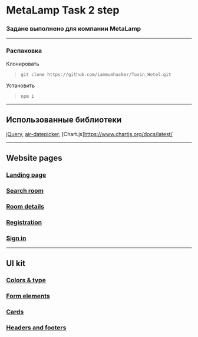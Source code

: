 # MetaLamp Task 2 step
### Задане выполнено для компании MetaLamp
---
### Распаковка
Клонировать
>```git clone https://github.com/iammumhacker/Toxin_Hotel.git```

Установить
>```npm i```
---

## Использованные библиотеки
[jQuery](https://github.com/jquery/jquery),
[air-datepicker](https://github.com/t1m0n/air-datepicker),
[Chart.js]https://www.chartjs.org/docs/latest/

---
## Website pages

### [Landing page](https://iammumhacker.github.io/Toxin_Hotel/index.html)
### [Search room](https://iammumhacker.github.io/Toxin_Hotel/searchRoom.html)
### [Room details](https://iammumhacker.github.io/Toxin_Hotel/roomDetails.html)
### [Registration](https://iammumhacker.github.io/Toxin_Hotel/Registration.html)
### [Sign in](https://iammumhacker.github.io/Toxin_Hotel/login.html)
---
## UI kit

### [Colors & type](https://iammumhacker.github.io/Toxin_Hotel/CT.html)
### [Form elements](https://iammumhacker.github.io/Toxin_Hotel/Elements.html)
### [Cards](https://iammumhacker.github.io/Toxin_Hotel/Cards.html)
### [Headers and footers](https://iammumhacker.github.io/Toxin_Hotel/HeaderFooter.html)